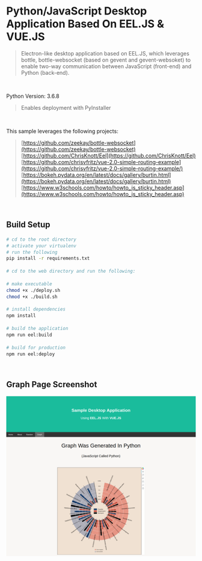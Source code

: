 # Python/JavaScript Desktop Application Based On EEL.JS & VUE.JS

> Electron-like desktop application based on EEL.JS, which leverages bottle, bottle-websocket (based on gevent and gevent-websoket) to enable two-way communication between JavaScript (front-end) and Python (back-end).

<br/>

 Python Version: 3.6.8
> Enables deployment with PyInstaller

<br/>

This sample leverages the following projects:
>[https://github.com/zeekay/bottle-websocket](https://github.com/zeekay/bottle-websocket)
>[https://github.com/ChrisKnott/Eel](https://github.com/ChrisKnott/Eel)<br/>
>[https://github.com/chrisvfritz/vue-2.0-simple-routing-example](https://github.com/chrisvfritz/vue-2.0-simple-routing-example/)<br/>
>[https://bokeh.pydata.org/en/latest/docs/gallery/burtin.html](https://bokeh.pydata.org/en/latest/docs/gallery/burtin.html)<br/>
>[https://www.w3schools.com/howto/howto_js_sticky_header.asp](https://www.w3schools.com/howto/howto_js_sticky_header.asp)

<br/>

## Build Setup
``` bash
# cd to the root directory
# activate your virtualenv
# run the following
pip install -r requirements.txt

# cd to the web directory and run the following:

# make executable
chmod +x ./deploy.sh
chmod +x ./build.sh

# install dependencies
npm install

# build the application
npm run eel:build

# build for production  
npm run eel:deploy
```

<br/>

## Graph Page Screenshot

![](./web/graph_page.png)
